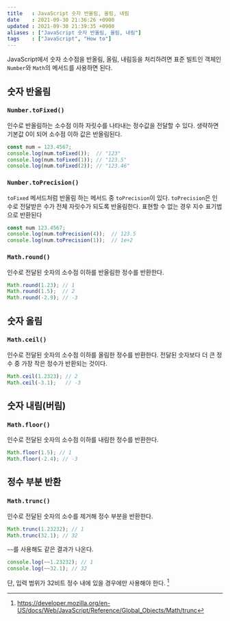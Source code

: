 ```yaml
---
title   : JavaScript 숫자 반올림, 올림, 내림 
date    : 2021-09-30 21:36:26 +0900
updated : 2021-09-30 21:39:35 +0900
aliases : ["JavaScript 숫자 반올림, 올림, 내림"]
tags    : ["JavaScript", "How to"]
---
```

JavaScript에서 숫자 소수점을 반올림, 올림, 내림등을 처리하려면 표준 빌트인 객체인 `Number`와 `Math`의 메서드를 사용하면 된다.  

## 숫자 반올림
### `Number.toFixed()`
인수로 반올림하는 소수점 이하 자릿수를 나타내는 정수값을 전달할 수 있다. 생략하면 기본값 0이 되어 소수점 이하 값은 반올림된다.  

```javascript
const num = 123.4567;
console.log(num.toFixed());  // "123"
console.log(num.toFixed(1)); // "123.5"
console.log(num.toFixed(2)); // "123.46"
```

### `Number.toPrecision()`
`toFixed` 메서드처럼 반올림 하는 메서드 중 `toPrecision`이 있다. `toPrecision`은 인수로 전달받은 수가 전체 자릿수가 되도록 반올림한다.  표현할 수 없는 경우 지수 표기법으로 반환된다
```javascript
const num 123.4567;
console.log(num.toPrecision(4));  // 123.5 
console.log(num.toPrecision(1));  // 1e+2
```

### `Math.round()`
인수로 전달된 숫자의 소수점 이하를 반올림한 정수를 반환한다.  
```javascript
Math.round(1.23); // 1
Math.round(1.5);  // 2
Math.round(-2.9); // -3
```

## 숫자 올림
### `Math.ceil()`
인수로 전달된 숫자의 소수점 이하를 올림한 정수를 반환한다. 전달된 숫자보다 더 큰 정수 중 가장 작은 정수가 반환되는 것이다.
```javascript
Math.ceil(1.2323); // 2
Math.ceil(-3.1);   // -3
```

## 숫자 내림(버림)
### `Math.floor()`
인수로 전달된 숫자의 소수점 이하를 내림한 정수를 반환한다. 
```javascript
Math.floor(1.5); // 1 
Math.floor(-2.4); // -3
```

## 정수 부분 반환
### `Math.trunc()`
인수로 전달된 숫자의 소수를 제거해 정수 부분을 반환한다.
```javascript
Math.trunc(1.23232); // 1
Math.trunc(32.1); // 32
```

`~~`를 사용해도 같은 결과가 나온다.
```javascript
console.log(~~1.23232); // 1
console.log(~~32.1); // 32
```

단, 입력 범위가 32비트 정수 내에 있을 경우에만 사용해야 한다. [^1]


[^1]: https://developer.mozilla.org/en-US/docs/Web/JavaScript/Reference/Global_Objects/Math/trunc